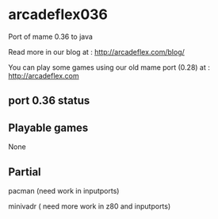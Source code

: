 arcadeflex036
=============

Port of mame 0.36 to java

Read more in our blog at : http://arcadeflex.com/blog/

You can play some games using our old mame port (0.28) at : http://arcadeflex.com



port 0.36 status
----------------

Playable games 
--------------
None


Partial
-------
pacman (need work in inputports)

minivadr ( need more work in z80 and inputports)


